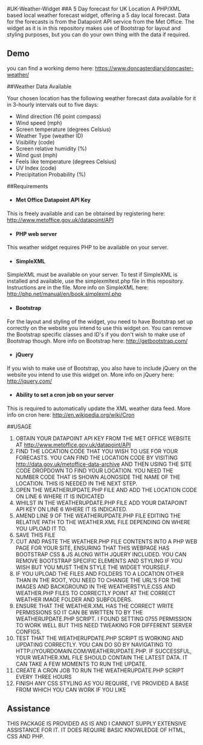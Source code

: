 #UK-Weather-Widget
##A 5 Day forecast for UK Location
A PHP/XML based local weather forecast widget, offering a 5 day local forecast. Data for the forecasts is from the Datapoint API service from the Met Office. The widget as it is in this repository makes use of Bootstrap for layout and styling purposes, but you can do your own thing with the data if required.

## Demo
you can find a working demo here: https://www.doncasterdiary/doncaster-weather/

##Weather Data Available

Your chosen location has the following weather forecast data available for it in 3-hourly intervals out to five days:

* Wind direction (16 point compass)
* Wind speed (mph)
* Screen temperature (degrees Celsius)
* Weather Type (weather ID)
* Visibility (code)
* Screen relative humidity (%)
* Wind gust (mph)
* Feels like temperature (degrees Celsius)
* UV Index (code)
* Precipitation Probability (%)

##Requirements

* #### Met Office Datapoint API Key
This is freely available and can be obtained by registering here: http://www.metoffice.gov.uk/datapoint/API

* #### PHP web server
This weather widget requires PHP to be available on your server.

* #### SimpleXML 
SimpleXML must be available on your server. 
To test if SimpleXML is installed and available, use the simplexmltest.php file in this repository. Instructions are in the file. 
More info on SimpleXML here: http://php.net/manual/en/book.simplexml.php

* #### Bootstrap
For the layout and styling of the widget, you need to have Bootstrap set up correctly on the website you intend to use this widget on. You can remove the Bootstrap specific classes and ID's if you don't wish to make use of Bootstrap though. 
More info on Bootstrap here: http://getbootstrap.com/

* #### jQuery
If you wish to make use of Bootstrap, you also have to include jQuery on the website you intend to use this widget on.
More info on jQuery here: http://jquery.com/

* #### Ability to set a cron job on your server
This is required to automatically update the XML weather data feed. More info on cron here: http://en.wikipedia.org/wiki/Cron



##USAGE 

1. OBTAIN YOUR DATAPOINT API KEY FROM THE MET OFFICE WEBSITE AT http://www.metoffice.gov.uk/datapoint/API
2. FIND THE LOCATION CODE THAT YOU WISH TO USE FOR YOUR FORECASTS. YOU CAN FIND THE LOCATION CODE BY VISITING http://data.gov.uk/metoffice-data-archive AND THEN USING THE SITE CODE DROPDOWN TO FIND YOUR LOCATION. YOU NEED THE NUMBER CODE THAT IS SHOWN ALONGSIDE THE NAME OF THE LOCATION. THIS IS NEEDED IN THE NEXT STEP.
3. OPEN THE WEATHERUPDATE.PHP FILE AND ADD THE LOCATION CODE ON LINE 6 WHERE IT IS INDICATED
4. WHILST IN THE WEATHERUPDATE.PHP FILE ADD YOUR DATAPOINT API KEY ON LINE 6 WHERE IT IS INDICATED.
5. AMEND LINE 9 OF THE WEATHERUPDATE.PHP FILE EDITING THE RELATIVE PATH TO THE WEATHER.XML FILE DEPENDING ON WHERE YOU UPLOAD IT TO.
6. SAVE THIS FILE
7. CUT AND PASTE THE WEATHER.PHP FILE CONTENTS INTO A PHP WEB PAGE FOR YOUR SITE, ENSURING THAT THIS WEBPAGE HAS BOOTSTRAP CSS & JS ALONG WITH JQUERY INCLUDED. YOU CAN REMOVE BOOTSTRAP SPECIFIC ELEMENTS AND STYLING IF YOU WISH BUT YOU MUST THEN STYLE THE WIDGET YOURSELF.
8. IF YOU UPLOAD THE FILES AND FOLDERS TO A LOCATION OTHER THAN IN THE ROOT, YOU NEED TO CHANGE THE URL'S FOR THE IMAGES AND BACKGROUND IN THE WEATHERSTYLE.CSS AND WEATHER.PHP FILES TO CORRECTLY POINT AT THE CORRECT WEATHER IMAGE FOLDER AND SUBFOLDERS.
9. ENSURE THAT THE WEATHER.XML HAS THE CORRECT WRITE PERMISSIONS SO IT CAN BE WRITTEN TO BY THE WEATHERUPDATE.PHP SCRIPT. I FOUND SETTING 0755 PERMISSION TO WORK WELL BUT THIS NEED TWEAKING FOR DIFFERENT SERVER CONFIGS.
9. TEST THAT THE WEATHERUPDATE.PHP SCRIPT IS WORKING AND UPDATING CORRECTLY. YOU CAN DO SO BY NAVIGATING TO HTTP://YOURDOMAIN.COM/WEATHERUPDATE.PHP. IF SUCCESSFUL, YOUR WEATHER.XML FILE SHOULD CONTAIN THE LATEST DATA. IT CAN TAKE A FEW MOMENTS TO RUN THE UPDATE.
10. CREATE A CRON JOB TO RUN THE WEATHERUPDATE.PHP SCRIPT EVERY THREE HOURS
11. FINISH ANY CSS STYLING AS YOU REQUIRE, I'VE PROVIDED A BASE FROM WHICH YOU CAN WORK IF YOU LIKE


## Assistance
THIS PACKAGE IS PROVIDED AS IS AND I CANNOT SUPPLY EXTENSIVE ASSISTANCE FOR IT. IT DOES REQUIRE BASIC KNOWLEDGE OF HTML, CSS AND PHP.



